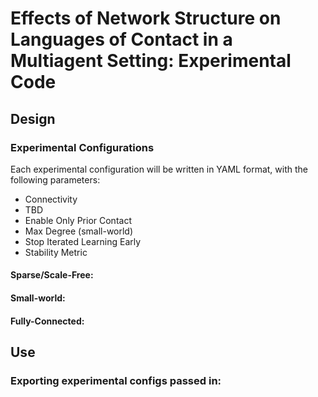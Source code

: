 # Effects of Network Structure on Languages of Contact in a Multiagent Setting: Experimental Code

## Design

### Experimental Configurations

Each experimental configuration will be written in YAML format, with the following parameters:

* Connectivity
* TBD
* Enable Only Prior Contact
* Max Degree (small-world)
* Stop Iterated Learning Early
* Stability Metric

#### Sparse/Scale-Free:

#### Small-world:

#### Fully-Connected:

## Use

### Exporting experimental configs passed in:

### 